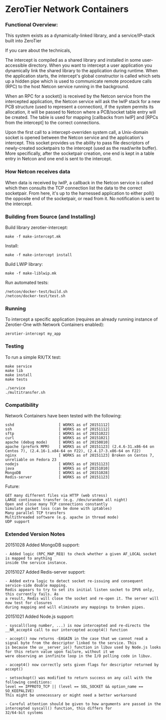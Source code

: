 ZeroTier Network Containers 
======

### Functional Overview:

This system exists as a dynamically-linked library, and a service/IP-stack built into ZeroTier

If you care about the technicals, 

The intercept is compiled as a shared library and installed in some user-accessible directory. When you want to intercept
a user application you dynamically link the shared library to the application during runtime. When the application starts, the 
intercept's global constructor is called which sets up a hidden pipe which is used to communicate remote procedure calls (RPC) to the host Netcon service running in the background.

When an RPC for a socket() is received by the Netcon service from the intercepted application, the Netcon service will ask the lwIP stack for a new PCB structure (used to represent a connection), if the system permits its allocation, it will be passed to Netcon where a PCB/socket table entry will be created. The table is used for mapping [callbacks from lwIP] and [RPCs from the intercept] to the correct connections.

Upon the first call to a intercept-overriden system call, a Unix-domain socket is opened between the Netcon service and the application's intercept. This socket provides us the ability to pass file descriptors of newly-created socketpairs to the intercept (used as the read/write buffer). More specifically, after the socketpair creation, one end is kept in a table entry in Netcon and one end is sent to the intercept.


### How Netcon receives data
When data is received by lwIP, a callback in the Netcon service is called which then consults the TCP connection list the data to the correct socketpair. From here, it's up to the harnessed application to either poll() the opposite end of the socketpair, or read from it. No notification is sent to the intercept.



### Building from Source (and Installing)

Build library zerotier-intercept:

    make -f make-intercept.mk

Install:

    make -f make-intercept install

Build LWIP library:

    make -f make-liblwip.mk

Run automated tests:

    /netcon/docker-test/build.sh
    /netcon/docker-test/test.sh




### Running

To intercept a specific application (requires an already running instance of Zerotier-One with Network Containers enabled):

    zerotier-intercept my_app


### Testing

To run a simple RX/TX test:

    make service
    make lib
    make install
    make tests
    
    ./service
    ./multitransfer.sh




### Compatibility

Network Containers have been tested with the following:

	sshd					[ WORKS as of 20151112]
	ssh						[ WORKS as of 20151112]
	sftp					[ WORKS as of 20151022]
	curl					[ WORKS as of 20151021] 
	apache (debug mode)		[ WORKS as of 20150810]
	apache (prefork MPM)	[ WORKS as of 20151123] (2.4.6-31.x86-64 on Centos 7), (2.4.16-1.x84-64 on F22), (2.4.17-3.x86-64 on F22)
	nginx					[ WORKS as of 20151123] Broken on Centos 7, unreliable on Fedora 23
	nodejs					[ WORKS as of 20151123]
	java					[ WORKS as of 20151010]
	MongoDB					[ WORKS as of 20151028]
	Redis-server			[ WORKS as of 20151123]

Future:

	GET many different files via HTTP (web stress)
	LARGE continuous transfer (e.g. /dev/urandom all night)
	Open and close many TCP connections constantly
	Simulate packet loss (can be done with iptables)
	Many parallel TCP transfers
	Multithreaded software (e.g. apache in thread mode)
	UDP support



### Extended Version Notes

20151028 Added MongoDB support:

	- Added logic (RPC_MAP_REQ) to check whether a given AF_LOCAL socket is mapped to anything
	inside the service instance. 


20151027 Added Redis-server support:

	- Added extra logic to detect socket re-issuing and consequent service-side double mapping.
	Redis appears to try to set its initial listen socket to IPV6 only, this currently fails. As 
	a result, Redis will close the socket and re-open it. The server will now test for closures
	during mapping and will eliminate any mappings to broken pipes.


20151021 Added Node.js support:

	- syscall(long number, ...) is now intercepted and re-directs the __NR_accept4 call to our intercepted accept4() function

	- accept() now returns -EAGAIN in the case that we cannot read a signal byte from the descriptor linked to the service. This
	is because the uv__server_io() function in libuv used by Node.js looks for this return value upon failure, without it we
	were observing an innfinite loop in the I/O polling code in libuv.

	- accept4() now correctly sets given flags for descriptor returned by accept()

	- setsockopt() was modified to return success on any call with the following conditions:
	level == IPPROTO_TCP || (level == SOL_SOCKET && option_name == SO_KEEPALIVE)
	This might be unnecessary or might need a better workaround

	- Careful attention should be given to how arguments are passed in the intercepted syscall() function, this differs for 
	32/64-bit systems

 

